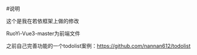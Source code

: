 #说明

这个是我在若依框架上做的修改

RuoYi-Vue3-master为前端文件

之前自己完善功能的一个todolist案例：<https://github.com/nannan612/todolist>
